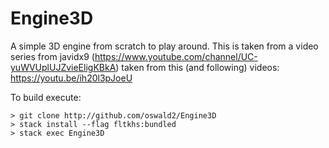 # Engine3D
A simple 3D engine from scratch to play around. This is taken from a video series
from javidx9 (https://www.youtube.com/channel/UC-yuWVUplUJZvieEligKBkA) 
taken from this (and following) videos: https://youtu.be/ih20l3pJoeU

To build execute: 

```
> git clone http://github.com/oswald2/Engine3D
> stack install --flag fltkhs:bundled
> stack exec Engine3D
```

